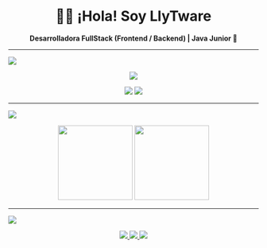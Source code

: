 <h1 align="center">👩‍💻 ¡Hola! Soy LlyTware</h1>
<p align="center"><b>Desarrolladora FullStack (Frontend / Backend) | Java Junior 🧩</b></p>

---
<p>
  <img src="https://img.shields.io/badge/🔹 Lenguajes & Frameworks-1E90FF?style=flat-square" />
</p>
<p align="center">
  <img src="https://skillicons.dev/icons?i=java,spring,angular,react,nodejs,js,ts,html,css,mysql" />
</p>

<p align="center">
  <img src="https://skillicons.dev/icons?i=git,github,postman,vscode,idea" />
  <img src="https://img.shields.io/badge/Testing-JUnit-25A162?style=flat-square" />
</p>

---

<p>
  <img src="https://img.shields.io/badge/📊 Estadísticas-FF1493?style=for-the-badge" />
</p>
<p align="center">
  <img src="https://github-readme-stats.vercel.app/api?username=LlyTware-io&show_icons=true&theme=radical&hide_border=true&title_color=FF1493&icon_color=00FF7F" height="150" />
  <img src="https://github-readme-stats.vercel.app/api/top-langs/?username=LlyTware-io&layout=compact&theme=radical&hide_border=true&title_color=FF1493" height="150" />
</p>

---

<p>
  <img src="https://img.shields.io/badge/📫 Contacto-FF1493?style=for-the-badge" />
</p>
<p align="center">
  <a href="https://www.linkedin.com/in/TU-SLUG" target="_blank">
    <img src="https://img.shields.io/badge/LinkedIn-0A66C2?style=for-the-badge&logo=linkedin&logoColor=white" />
  </a>
  <a href="https://www.instagram.com/TU-USUARIO" target="_blank">
    <img src="https://img.shields.io/badge/Instagram-E4405F?style=for-the-badge&logo=instagram&logoColor=white" />
  </a>
  <a href="https://tupagina.dev" target="_blank">
    <img src="https://img.shields.io/badge/Portafolio-000000?style=for-the-badge&logo=aboutdotme&logoColor=FF00FF" />
  </a>
</p>
